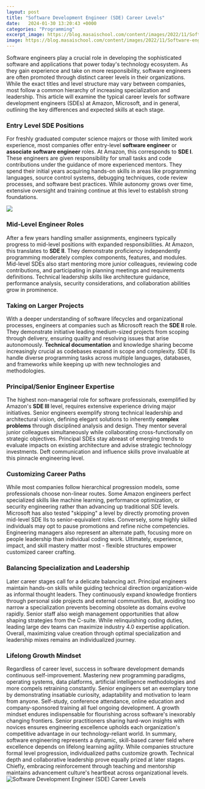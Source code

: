 ```yaml
---
layout: post
title: "Software Development Engineer (SDE) Career Levels"
date:   2024-01-30 13:20:43 +0000
categories: "Programming"
excerpt_image: https://blog.masaischool.com/content/images/2022/11/Software-engineer-levels-in-different-companies-.png
image: https://blog.masaischool.com/content/images/2022/11/Software-engineer-levels-in-different-companies-.png
---
```


Software engineers play a crucial role in developing the sophisticated software and applications that power today's technology ecosystem. As they gain experience and take on more responsibility, software engineers are often promoted through distinct career levels in their organizations. While the exact titles and level structure may vary between companies, most follow a common hierarchy of increasing specialization and leadership. This article will examine the typical career levels for software development engineers (SDEs) at Amazon, Microsoft, and in general, outlining the key differences and expected skills at each stage.
### **Entry Level SDE Positions** 
For freshly graduated computer science majors or those with limited work experience, most companies offer entry-level **software engineer** or **associate software engineer** roles. At Amazon, this corresponds to **SDE I**. These engineers are given responsibility for small tasks and code contributions under the guidance of more experienced mentors. They spend their initial years acquiring hands-on skills in areas like programming languages, source control systems, debugging techniques, code review processes, and software best practices. While autonomy grows over time, extensive oversight and training continue at this level to establish strong foundations. 

![](https://assets.holloway.com/editorial/images/radford-levels-large.png)
### **Mid-Level Engineer Roles**
After a few years handling smaller assignments, engineers typically progress to mid-level positions with expanded responsibilities. At Amazon, this translates to **SDE II**. They demonstrate proficiency independently programming moderately complex components, features, and modules. Mid-level SDEs also start mentoring more junior colleagues, reviewing code contributions, and participating in planning meetings and requirements definitions. Technical leadership skills like architecture guidance, performance analysis, security considerations, and collaboration abilities grow in prominence.
### **Taking on Larger Projects**  
With a deeper understanding of software lifecycles and organizational processes, engineers at companies such as Microsoft reach the **SDE II** role. They demonstrate initiative leading medium-sized projects from scoping through delivery, ensuring quality and resolving issues that arise autonomously. **Technical documentation** and knowledge sharing become increasingly crucial as codebases expand in scope and complexity. SDE IIs handle diverse programming tasks across multiple languages, databases, and frameworks while keeping up with new technologies and methodologies.
### **Principal/Senior Engineer Expertise**
The highest non-managerial role for software professionals, exemplified by Amazon's **SDE III** level, requires extensive experience driving major initiatives. Senior engineers exemplify strong technical leadership and architectural vision, defining elegant solutions to inherently **complex problems** through disciplined analysis and design. They mentor several junior colleagues simultaneously while collaborating cross-functionally on strategic objectives. Principal SDEs stay abreast of emerging trends to evaluate impacts on existing architecture and advise strategic technology investments. Deft communication and influence skills prove invaluable at this pinnacle engineering level.
### **Customizing Career Paths** 
While most companies follow hierarchical progression models, some professionals choose non-linear routes. Some Amazon engineers perfect specialized skills like machine learning, performance optimization, or security engineering rather than advancing up traditional SDE levels. Microsoft has also tested "skipping" a level by directly promoting proven mid-level SDE IIs to senior-equivalent roles. Conversely, some highly skilled individuals may opt to pause promotions and refine niche competencies. Engineering managers also represent an alternate path, focusing more on people leadership than individual coding work. Ultimately, experience, impact, and skill mastery matter most - flexible structures empower customized career crafting.
### **Balancing Specialization and Leadership**  
Later career stages call for a delicate balancing act. Principal engineers maintain hands-on skills while guiding technical direction organization-wide as informal thought leaders. They continuously expand knowledge frontiers through personal side projects and external communities. But, avoiding too narrow a specialization prevents becoming obsolete as domains evolve rapidly. Senior staff also weigh management opportunities that allow shaping strategies from the C-suite. While relinquishing coding duties, leading large dev teams can maximize industry 4.0 expertise application. Overall, maximizing value creation through optimal specialization and leadership mixes remains an individualized journey.
### **Lifelong Growth Mindset**
Regardless of career level, success in software development demands continuous self-improvement. Mastering new programming paradigms, operating systems, data platforms, artificial intelligence methodologies and more compels retraining constantly. Senior engineers set an exemplary tone by demonstrating insatiable curiosity, adaptability and motivation to learn from anyone. Self-study, conference attendance, online education and company-sponsored training all fuel ongoing development. A growth mindset endures indispensable for flourishing across software's inexorably changing frontiers. Senior practitioners sharing hard-won insights with novices ensures engineering excellence upholds each organization's competitive advantage in our technology-reliant world.
In summary, software engineering represents a dynamic, skill-based career field where excellence depends on lifelong learning agility. While companies structure formal level progression, individualized paths customize growth. Technical depth and collaborative leadership prove equally prized at later stages. Chiefly, embracing reinforcement through teaching and mentorship maintains advancement culture's heartbeat across organizational levels.
 ![Software Development Engineer (SDE) Career Levels](https://blog.masaischool.com/content/images/2022/11/Software-engineer-levels-in-different-companies-.png)